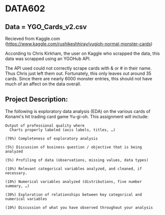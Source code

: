 # DATA602
## Data = YGO_Cards_v2.csv
   Recieved from Kaggle.com (https://www.kaggle.com/rushikeshhiray/yugioh-normal-monster-cards)
   
   According to Chris Kirkham, the user on Kaggle who scrapped the data, this data was scrapped using an YGOHub API.

   The API used could not correctly scrape cards with & or # in their name. Thus Chris just left them out. Fortunately, this only leaves out around 35 cards. Since there are    nearly 6000 monster entries, this should not have much of an affect on the data overall.
   
## Project Description:
  The following is exploratory data analysis (EDA) on the various cards of Konami's hit trading card game Yu-gi-oh. This assignment will include:
    
    Output of professional quality where 
      Charts properly labeled (axis labels, titles, …)
    
    (70%) Completeness of exploratory analysis
    
    (5%) Discussion of business question / objective that is being analyzed
    
    (5%) Profiling of data (observations, missing values, data types)
    
    (10%) Relevant categorical variables analyzed, and cleaned, if necessary.
    
    (10%) Numerical variables analyzed (distributions, five number summary, …)
    
    (30%) Exploration of relationships between key categorical and numerical variables
    
    (10%) Discussion of what you have observed throughout your analysis
